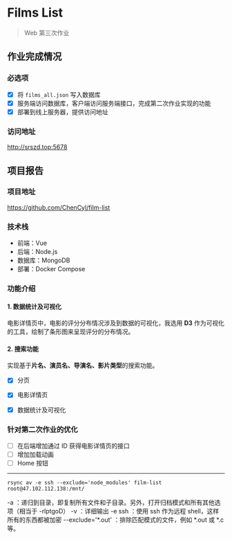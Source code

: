 # Films List

> Web 第三次作业

## 作业完成情况

### 必选项

- [x] 将 `films_all.json` 写入数据库
- [x] 服务端访问数据库，客户端访问服务端接口，完成第二次作业实现的功能
- [x] 部署到线上服务器，提供访问地址

### 访问地址

http://srszd.top:5678

## 项目报告

### 项目地址

<https://github.com/ChenCyl/film-list>

### 技术栈

- 前端：Vue
- 后端：Node.js
- 数据库：MongoDB
- 部署：Docker Compose 

### 功能介绍

#### 1. 数据统计及可视化

电影详情页中，电影的评分分布情况涉及到数据的可视化，我选用 **D3** 作为可视化的工具，绘制了条形图来呈现评分的分布情况。

#### 2. 搜索功能

实现基于**片名、演员名、导演名、影片类型**的搜索功能。

- [x] 分页

- [x] 电影详情页
- [x] 数据统计及可视化

### 针对第二次作业的优化

- [ ] 在后端增加通过 ID 获得电影详情页的接口
- [ ] 增加加载动画
- [ ] Home 按钮

---

```
rsync av -e ssh --exclude='node_modules' film-list root@47.102.112.138:/mnt/
```

-a ：递归到目录，即复制所有文件和子目录。另外，打开归档模式和所有其他选项（相当于 -rlptgoD）
-v ：详细输出
-e ssh ：使用 ssh 作为远程 shell，这样所有的东西都被加密
--exclude='*.out' ：排除匹配模式的文件，例如 *.out 或 *.c 等。